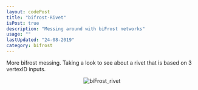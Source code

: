 ```yaml
---
layout: codePost
title: "bifrost-Rivet"
isPost: true
description: "Messing around with biFrost networks"
usage: ""
lastUpdated: "24-08-2019"
category: bifrost
---
```

More bifrost messing. Taking a look to see about a rivet that is based on 3 vertexID inputs.

<center><img src="http://anim83d.com/images/examples/biFrost_rivetTest3.gif" alt="biFrost_rivet"></center>
